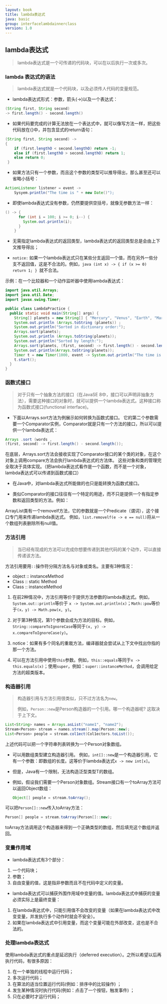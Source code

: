```yaml
---
layout: book
title: lambda表达式
java: basic
group: interfacelambdainnerclass
version: 1.0
---
```


## lambda表达式

> lambda表达式是一个可传递的代码块，可以在以后执行一次或多次。

### lambda 表达式的语法

> lambda表达式就是一个代码块，以及必须传人代码的变量规范。

* lambda表达式形式：参数，箭头(->)以及一个表达式：

```java
(String first, String second)
-> first.length() - second.length()
```

* 如果代码要完成的计算无法放在一个表达式中，就可以像写方法一样，把这些代码放在{}中，并包含显式的return语句：

```java
(String first, String second) ->
{ 
    if (first.lengthO < second.lengthO) return -1;
    else if (first.lengthO > second.lengthO) return 1;
    else return 0;
 }
```

* 如果方法只有一个参数，而且这个参数的类型可以推导得出，那么甚至还可以省略小括号：

```java
ActionListener listener = event ->
    Sysyem.println("The time is " + new Date()");
```


* 即使lambda表达式没有参数，仍然要提供空括号，就像无参数方法一样：

```java
() -> {
      for (int i = 100; i >= 0; i--) {
        System.out.println(i);
      }
    }
```

* 无需指定lambda表达式的返回类型，lambda表达式的返回类型总是会由上下文推导得出；


* `notice:`
如果一个lambda表达式只在某些分支返回一个值，而在另外一些分支不返回值，这是不合法的。例如，```java (int x) -> { if (x >= 0) return 1; } ```就不合法。


示例：在一个比较器和一个动作监听器中使用lambda表达式：
```java
import java.util.Arrays;
import java.util.Date;
import javax.swing.Timer;

public class LambdaPractice {
  public static void main(String[] args) {
    String[] planets = new String[] { "Mercury", "Venus", "Earth", "Mars", "Jupiter", "Saturn", "Uranus", "Neptune" };
    System.out.println (Arrays.toString (planets)) ;
    System.out.println("Sorted in dictionary order:");
    Arrays.sort(planets);
    System.out.println (Arrays.toString(planets));
    System.out.println("Sorted by length:");
    Arrays.sort(planets, (first, second) -> first.length() - second.length());
    System.out.println(Arrays.toString(planets));
    Timer t = new Timer(1000, event -> System.out.println("The time is " + new Date()));
    t.start();
  }
}
```


### 函数式接口

> 对于只有一个抽象方法的接口（在JavaSE 8中，接口可以声明非抽象方法），需要这种接口的对象时，就可以提供一个lambda表达式。这种接口称为函数式接口(functional interface)。  


* 下面以Arrays.sort方法为例展示如何转换为函数式接口。
它的第二个参数需要一个Comparator实例，Comparator就是只有一个方法的接口，所以可以提供一个lambda表达式：

```java
Arrays .sort (words ,
(first, second) -> first.length() - second.length());
```

在底层，Arrays.sort方法会接收实现了Comparator<String>接口的某个类的对象，在这个对象上调用compare方法会执行lambda表达式的方法体。 这些对象和类的管理完全取决于具体实现。（把lambda表达式看作是一个函数，而不是一个对象，lambda表达式可以传递到函数式接口）


* 在Java中，对lambda表达式所能做的也只是能转换为函数式接口。


* 类似Comparator的接口往往有一个特定的用途，而不只是提供一个有指定参数和返回类型的方法。例如：

ArrayList类有一个removelf方法，它的参数就是一个Predicate（谓词），这个接口专门用来传递lambda表达式。 例如，`list.removelf(e -> e == null)`将从一个数组列表删除所有null值。


### 方法引用

  > 当已经有现成的方法可以完成你想要传递到其他代码的某个动作，可以直接传递该方法。


方法引用要用`::`操作符分隔方法名与对象或类名。主要有3种情况：
* object :: instanceMethod
* Class :: static Method
* Class :: instanceMethod

1. 在前2种情况中，方法引用等价于提供方法参数的lambda表达式。例如，`System.out::println`等价于 `x -> System.out.println(x)`；`Math::pow`等价于`(x，y) -> Math.pow(x, y)`。

2. 对于第3种情况，第1个参数会成为方法的目标。例如，`String::compareToIgnoreCase`等同于`(x, y) -> x.compareToIgnoreCase(y)`。

3. notice：如果有多个同名的重栽方法，编译器就会尝试从上下文中找出你指的那一个方法。

4. 可以在方法引用中使用`this`参数。例如，`this::equals`等同于`x -> this.equals(x)`；使用`super`，例如：`super::instanceMethod`，会调用给定方法的超类版本。


### 构造器引用

> 构造器引用与方法引用很类似，只不过方法名为`new`。
>
> 例如，`Person::new`是Person构造器的一个引用。哪一个构造器呢? 这取决于上下文。


```java
List<String> names = Arrays.asList("name1", "name2");
Stream<Person> stream = names.stream().map(Person::new); 
List<Person> people = stream.col1ect(Col1ectors.toList());
```

上述代码可以把一个字符串列表转换为一个Person对象数组。

* 可以用数组类型建立构造器引用。 例如，`int[]::new`是一个构造器引用，它有一个参数：即数组的长度。这等价于lambda表达式`x -> new int[x]`。

* 但是，Java有一个限制，无法构造泛型类型T的数组。

* 例如，假设我们需要一个Person对象数组。Stream接口有一个toArray方法可以返回Object数组：

  ```java
  Object[] people = stream.toArray();
  ``` 
可以把`Person[]::new`传入toArray方法：

  ```java
  Person[] people = stream.toArray(Person[]::new);
  ```
toArray方法调用这个构造器来得到一个正确类型的数组，然后填充这个数组并返回。


### 变量作用域

* lambda表达式有3个部分：
1. 一个代码块；
2. 参数；
3. 自由变量的值，这是指非参数而且不在代码中定义的变量。


* lambda表达式可以捕获外围作用域中变量的值。lambda表达式中捕获的变量必须实际上是最终变量：
1. 在lambda表达式中，只能引用值不会改变的变量（如果在lambda表达式中改变变量，并发执行多个动作时就会不安全）。
2. 如果在lambda表达式中引用变量，而这个变量可能在外部改变，这也是不合法的。


### 处理lambda表达式

使用lambda表达式的重点是延迟执行（deferred execution）。之所以希望以后再执行代码，有很多原因：
1. 在一个单独的线程中运行代码；
2. 多次运行代码；
3. 在算法的适当位置运行代码(例如：排序中的比较操作) ；
4. 发生某种情况时执行代码(例如：点击了一个按钮，触发事件) ；
5. 只在必要时才运行代码；













